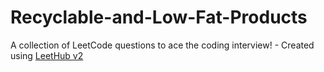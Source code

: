# Recyclable-and-Low-Fat-Products
A collection of LeetCode questions to ace the coding interview! - Created using [LeetHub v2](https://github.com/arunbhardwaj/LeetHub-2.0)
